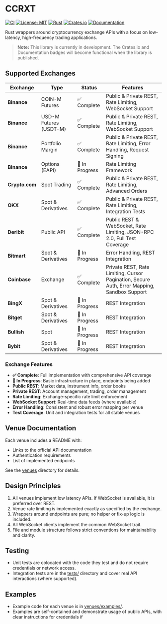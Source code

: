 # CCRXT

[![CI](https://github.com/rosssaunders/ccrxt/actions/workflows/ci.yml/badge.svg)](https://github.com/rosssaunders/ccrxt/actions/workflows/ci.yml)
[![License: MIT](https://img.shields.io/badge/License-MIT-yellow.svg)](https://opensource.org/licenses/MIT)
[![Rust](https://img.shields.io/badge/rust-stable-brightgreen.svg)](https://www.rust-lang.org)
[![Crates.io](https://img.shields.io/crates/v/ccrxt.svg)](https://crates.io/crates/ccrxt)
[![Documentation](https://docs.rs/ccrxt/badge.svg)](https://docs.rs/ccrxt)

Rust wrappers around cryptocurrency exchange APIs with a focus on low-latency, high-frequency trading applications.

> **Note:** This library is currently in development. The Crates.io and Documentation badges will become functional when the library is published.

## Supported Exchanges

| Exchange       | Type                   | Status         | Features                                                                                    |
| -------------- | ---------------------- | -------------- | ------------------------------------------------------------------------------------------- |
| **Binance**    | COIN-M Futures         | ✅ Complete    | Public & Private REST, Rate Limiting, WebSocket Support                                     |
| **Binance**    | USD-M Futures (USDT-M) | ✅ Complete    | Public & Private REST, Rate Limiting, WebSocket Support                                     |
| **Binance**    | Portfolio Margin       | ✅ Complete    | Public & Private REST, Rate Limiting, Error Handling, Request Signing                       |
| **Binance**    | Options (EAPI)         | 🚧 In Progress | Rate Limiting Framework                                                                     |
| **Crypto.com** | Spot Trading           | ✅ Complete    | Public & Private REST, Rate Limiting, Advanced Orders                                       |
| **OKX**        | Spot & Derivatives     | ✅ Complete    | Public & Private REST, Rate Limiting, Integration Tests                                     |
| **Deribit**    | Public API             | ✅ Complete    | Public REST & WebSocket, Rate Limiting, JSON-RPC 2.0, Full Test Coverage                    |
| **Bitmart**    | Spot & Derivatives     | 🚧 In Progress | Error Handling, REST Integration                                                            |
| **Coinbase**   | Exchange               | ✅ Complete    | Private REST, Rate Limiting, Cursor Pagination, Secure Auth, Error Mapping, Sandbox Support |
| **BingX**      | Spot & Derivatives     | 🚧 In Progress | REST Integration                                                                            |
| **Bitget**     | Spot & Derivatives     | 🚧 In Progress | REST Integration                                                                            |
| **Bullish**    | Spot                   | 🚧 In Progress | REST Integration                                                                            |
| **Bybit**      | Spot & Derivatives     | 🚧 In Progress | REST Integration                                                                            |

### Exchange Features

- **✅ Complete**: Full implementation with comprehensive API coverage
- **🚧 In Progress**: Basic infrastructure in place, endpoints being added
- **Public REST**: Market data, instrument info, order books
- **Private REST**: Account management, trading, order management
- **Rate Limiting**: Exchange-specific rate limit enforcement
- **WebSocket Support**: Real-time data feeds (where available)
- **Error Handling**: Consistent and robust error mapping per venue
- **Test Coverage**: Unit and integration tests for all stable venues

## Venue Documentation

Each venue includes a README with:

- Links to the official API documentation
- Authentication requirements
- List of implemented endpoints

See the [venues](venues/) directory for details.

## Design Principles

1. All venues implement low latency APIs. If WebSocket is available, it is preferred over REST.
2. Venue rate limiting is implemented exactly as specified by the exchange.
3. Wrappers around endpoints are pure; no helper or fix-up logic is included.
4. All WebSocket clients implement the common WebSocket trait.
5. File and module structure follows strict conventions for maintainability and clarity.

## Testing

- Unit tests are colocated with the code they test and do not require credentials or network access.
- Integration tests are in the [tests/](tests/) directory and cover real API interactions (where supported).

## Examples

- Example code for each venue is in [venues/examples/](venues/examples/).
- Examples are self-contained and demonstrate usage of public APIs, with clear instructions for credentials if
